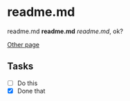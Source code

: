 # readme.md

readme.md **readme.md** _readme.md_, ok?

[Other page](other-page)

## Tasks

- [ ] Do this
- [x] Done that
